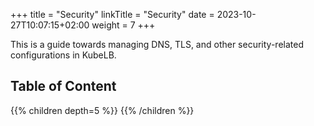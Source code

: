 +++
title = "Security"
linkTitle = "Security"
date = 2023-10-27T10:07:15+02:00
weight = 7
+++

This is a guide towards managing DNS, TLS, and other security-related configurations in KubeLB.

## Table of Content

{{% children depth=5 %}}
{{% /children %}}
